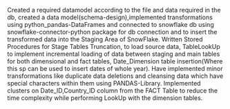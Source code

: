 Created a required datamodel according to the file and data required in the db, created a data model(schema-design),implemented transformations using python_pandas-DataFrames and connected to snowflake db using snowflake-connector-python package for db connection and to insert the transformed data into the Staging Area of SnowFlake. Written Stored Procedures for Stage Tables Truncation, to load source data, TableLookUp to implement incremental loading of data between staging and main tables for both dimensional and fact tables, Date_Dimension table insertion(Where this sp can be used to insert dates of whole year).
Have implemented minor transformations like duplicate data deletions and cleansing data which have special characters within them using PANDAS-Library.
Implemented clusters on Date_ID,Country_ID column from the FACT Table to reduce the time complexity while performing LookUp with the dimension tables.

